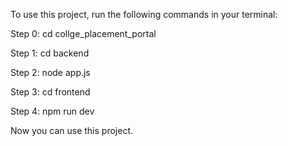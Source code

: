To use this project, run the following commands in your terminal:

Step 0: cd collge_placement_portal 

Step 1: cd backend 

Step 2: node app.js 

Step 3: cd frontend 

Step 4: npm run dev


Now you can use this project.
